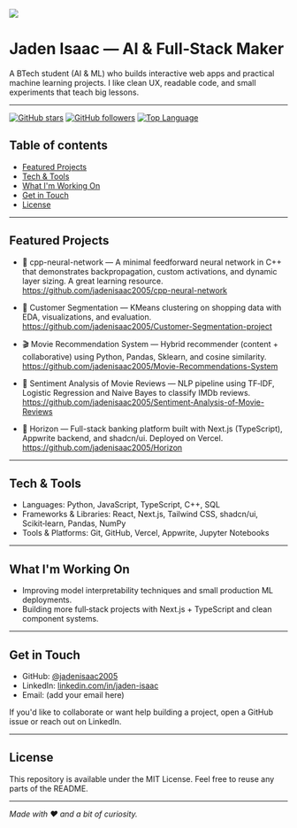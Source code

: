 [![](https://img.shields.io/badge/-Jaden%20Isaac-000?style=for-the-badge&logo=github&logoColor=white)](https://github.com/jadenisaac2005)

# Jaden Isaac — AI & Full‑Stack Maker

A BTech student (AI & ML) who builds interactive web apps and practical machine learning projects. I like clean UX, readable code, and small experiments that teach big lessons.

---

<!-- Badges -->
[![GitHub stars](https://img.shields.io/github/stars/jadenisaac2005?style=flat-square)](https://github.com/jadenisaac2005?tab=stars)
[![GitHub followers](https://img.shields.io/github/followers/jadenisaac2005?style=flat-square)](https://github.com/jadenisaac2005)
[![Top Language](https://img.shields.io/github/languages/top/jadenisaac2005?style=flat-square)](https://github.com/jadenisaac2005)

## Table of contents

- [Featured Projects](#featured-projects)
- [Tech & Tools](#tech--tools)
- [What I'm Working On](#what-im-working-on)
- [Get in Touch](#get-in-touch)
- [License](#license)

---

## Featured Projects

- 🔬 cpp-neural-network — A minimal feedforward neural network in C++ that demonstrates backpropagation, custom activations, and dynamic layer sizing. A great learning resource. https://github.com/jadenisaac2005/cpp-neural-network

- 👥 Customer Segmentation — KMeans clustering on shopping data with EDA, visualizations, and evaluation. https://github.com/jadenisaac2005/Customer-Segmentation-project

- 🎬 Movie Recommendation System — Hybrid recommender (content + collaborative) using Python, Pandas, Sklearn, and cosine similarity. https://github.com/jadenisaac2005/Movie-Recommendations-System

- 📝 Sentiment Analysis of Movie Reviews — NLP pipeline using TF‑IDF, Logistic Regression and Naive Bayes to classify IMDb reviews. https://github.com/jadenisaac2005/Sentiment-Analysis-of-Movie-Reviews

- 🏦 Horizon — Full-stack banking platform built with Next.js (TypeScript), Appwrite backend, and shadcn/ui. Deployed on Vercel. https://github.com/jadenisaac2005/Horizon

---

## Tech & Tools

- Languages: Python, JavaScript, TypeScript, C++, SQL
- Frameworks & Libraries: React, Next.js, Tailwind CSS, shadcn/ui, Scikit‑learn, Pandas, NumPy
- Tools & Platforms: Git, GitHub, Vercel, Appwrite, Jupyter Notebooks

---

## What I'm Working On

- Improving model interpretability techniques and small production ML deployments.
- Building more full‑stack projects with Next.js + TypeScript and clean component systems.

---

## Get in Touch

- GitHub: [@jadenisaac2005](https://github.com/jadenisaac2005)
- LinkedIn: [linkedin.com/in/jaden-isaac](https://linkedin.com/in/jaden-isaac)
- Email: (add your email here)

If you'd like to collaborate or want help building a project, open a GitHub issue or reach out on LinkedIn.

---

## License

This repository is available under the MIT License. Feel free to reuse any parts of the README.

---

_Made with ❤️ and a bit of curiosity._

